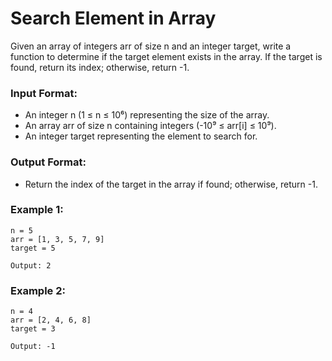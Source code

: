 # Search Element in Array

Given an array of integers arr of size n and an integer target, write a function to determine if the target element exists in the array. If the target is found, return its index; otherwise, return -1.

### Input Format:

- An integer n (1 ≤ n ≤ 10⁶) representing the size of the array.
- An array arr of size n containing integers (-10⁹ ≤ arr[i] ≤ 10⁹).
- An integer target representing the element to search for.

### Output Format:

- Return the index of the target in the array if found; otherwise, return -1.

### Example 1:

```
n = 5
arr = [1, 3, 5, 7, 9]
target = 5

Output: 2
```

### Example 2:

```
n = 4
arr = [2, 4, 6, 8]
target = 3

Output: -1
```

